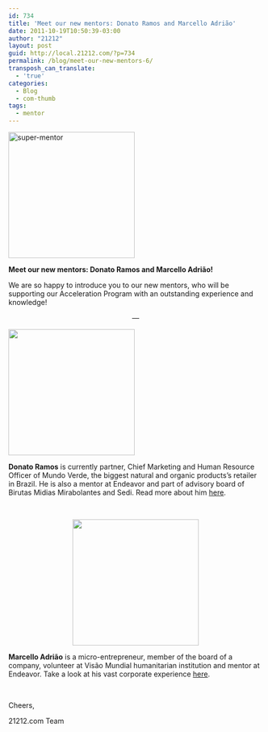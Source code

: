 ```yaml
---
id: 734
title: 'Meet our new mentors: Donato Ramos and Marcello Adrião'
date: 2011-10-19T10:50:39-03:00
author: "21212"
layout: post
guid: http://local.21212.com/?p=734
permalink: /blog/meet-our-new-mentors-6/
transposh_can_translate:
  - 'true'
categories:
  - Blog
  - com-thumb
tags:
  - mentor
---
```

<p style="text-align: left">
  <img class="aligncenter size-full wp-image-311" src="{{ site.url }}/assets/wp-content/uploads/2011/07/super-mentor.png" alt="super-mentor" width="250" height="250" srcset="{{ site.url }}/assets/wp-content/uploads/2011/07/super-mentor.png 250w, {{ site.url }}/assets/wp-content/uploads/2011/07/super-mentor-150x150.png 150w" sizes="(max-width: 250px) 100vw, 250px" />
</p>

<p style="text-align: left">
  <strong>Meet our new mentors: Donato Ramos and Marcello Adrião!</strong>
</p>

<p style="text-align: left">
  We are so happy to introduce you to our new mentors, who will be supporting our Acceleration Program with an outstanding experience and knowledge!<br /> <!--more ..are you curious? Meet them now!-->
</p>

<p style="text-align: center">
  —
</p>

<img class="aligncenter size-full wp-image-721" src="{{ site.url }}/assets/wp-content/uploads/2011/10/Mundo-Verde49-e1318866896639.jpg" alt="" width="250" height="250" srcset="{{ site.url }}/assets/wp-content/uploads/2011/10/Mundo-Verde49-e1318866896639.jpg 250w, {{ site.url }}/assets/wp-content/uploads/2011/10/Mundo-Verde49-e1318866896639-150x150.jpg 150w" sizes="(max-width: 250px) 100vw, 250px" />

**Donato Ramos** is currently partner, Chief Marketing and Human Resource Officer of Mundo Verde, the biggest natural and organic products’s retailer in Brazil. He is also a mentor at Endeavor and part of advisory board of Birutas Midias Mirabolantes and Sedi. Read more about him <a title="Donato Ramos" href="http://local.21212.com/team/donato-ramos/" target="_blank">here</a>.

&nbsp;

<p style="text-align: center">
  <img class="aligncenter size-full wp-image-729" src="{{ site.url }}/assets/wp-content/uploads/2011/10/Marcello-e1318869307558.jpg" alt="" width="250" height="250" srcset="{{ site.url }}/assets/wp-content/uploads/2011/10/Marcello-e1318869307558.jpg 250w, {{ site.url }}/assets/wp-content/uploads/2011/10/Marcello-e1318869307558-150x150.jpg 150w" sizes="(max-width: 250px) 100vw, 250px" />
</p>

**Marcello Adrião** is a micro-entrepreneur, member of the board of a company, volunteer at Visão Mundial humanitarian institution and mentor at Endeavor. Take a look at his vast corporate experience <a title="Marcello Adrião" href="http://local.21212.com/team/marcello-adriao/" target="_blank">here</a>.

&nbsp;

Cheers,

21212.com Team